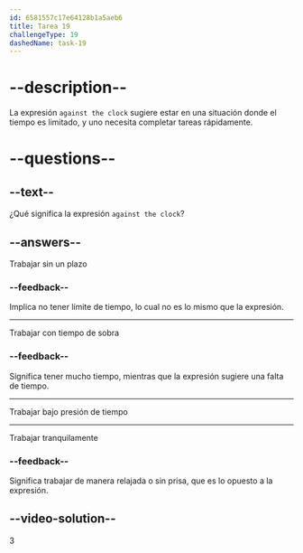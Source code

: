 ```yaml
---
id: 6581557c17e64128b1a5aeb6
title: Tarea 19
challengeType: 19
dashedName: task-19
---
```


# --description--

La expresión `against the clock` sugiere estar en una situación donde el tiempo es limitado, y uno necesita completar tareas rápidamente.

# --questions--

## --text--

¿Qué significa la expresión `against the clock`?

## --answers--

Trabajar sin un plazo

### --feedback--

Implica no tener límite de tiempo, lo cual no es lo mismo que la expresión.

---

Trabajar con tiempo de sobra

### --feedback--

Significa tener mucho tiempo, mientras que la expresión sugiere una falta de tiempo.

---

Trabajar bajo presión de tiempo

---

Trabajar tranquilamente

### --feedback--

Significa trabajar de manera relajada o sin prisa, que es lo opuesto a la expresión.

## --video-solution--

3
